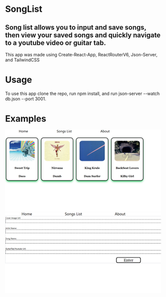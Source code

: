 # SongList
Song list allows you to input and save songs, then view your saved songs and quickly navigate to a youtube video or guitar tab.
----------
This app was made using Create-React-App, ReactRouterV6, Json-Server, and TailwindCSS
# Usage
To use this app clone the repo, run npm install, and run json-server --watch db.json --port 3001.
# Examples
![Song List](./public/songlist.PNG)
![Form Page](./public//form.PNG)
